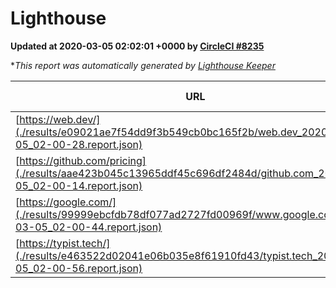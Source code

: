 
# Lighthouse

**Updated at 2020-03-05 02:02:01 +0000 by [CircleCI #8235](https://circleci.com/gh/ItinerisLtd/lighthouse-keeper-example/8235)**

**This report was automatically generated by [Lighthouse Keeper](https://github.com/itinerisltd/lighthouse-keeper)*

| URL | Performance | Accessibility | Best Practices | SEO | PWA | Updated At |
| --- | --- | --- | --- | --- | --- | --- |
| [https://web.dev/](./results/e09021ae7f54dd9f3b549cb0bc165f2b/web.dev_2020-03-05_02-00-28.report.json) | 0.93 | 0.92 | 1 | 0.99 | 1 | 2020-03-05T02:00:28.702Z |
| [https://github.com/pricing](./results/aae423b045c13965ddf45c696df2484d/github.com_2020-03-05_02-00-14.report.json) | 0.82 | 0.93 | 0.93 | 0.92 | 0.56 | 2020-03-05T02:00:14.504Z |
| [https://google.com/](./results/99999ebcfdb78df077ad2727fd00969f/www.google.com_2020-03-05_02-00-44.report.json) | 0.92 | 0.86 | 0.93 | 0.92 | 0.56 | 2020-03-05T02:00:44.442Z |
| [https://typist.tech/](./results/e463522d02041e06b035e8f61910fd43/typist.tech_2020-03-05_02-00-56.report.json) | 0.98 | 0.92 | 0.86 | 0.92 | 0.59 | 2020-03-05T02:00:56.853Z |
